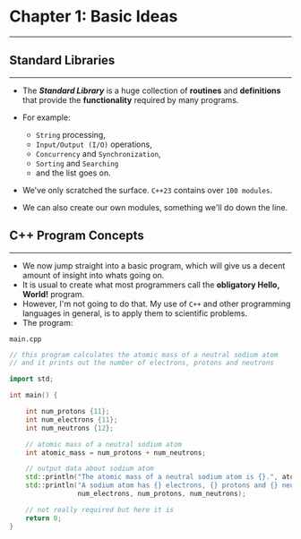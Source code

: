 # Chapter 1: Basic Ideas
---
## Standard Libraries
---
* The ___Standard Library___ is a huge collection of __routines__ and __definitions__ that provide the __functionality__ required by many programs.
* For example:
    - `String` processing,
    - `Input/Output (I/O)` operations,
    - `Concurrency` and `Synchronization`,
    - `Sorting` and `Searching`
    - and the list goes on.

* We've only scratched the surface. `C++23` contains over `100 modules`.
* We can also create our own modules, something we'll do down the line.

## C++ Program Concepts
---
* We now jump straight into a basic program, which will give us a decent amount of insight into whats going on.
* It is usual to create what most programmers call the __obligatory Hello, World!__ program.
* However, I'm not going to do that. My use of `C++` and other programming languages in general, is to apply them to scientific problems.
* The program:

`main.cpp`

```cpp
// this program calculates the atomic mass of a neutral sodium atom
// and it prints out the number of electrons, protons and neutrons

import std;

int main() {

    int num_protons {11};
    int num_electrons {11};
    int num_neutrons {12};

    // atomic mass of a neutral sodium atom
    int atomic_mass = num_protons + num_neutrons;

    // output data about sodium atom
    std::println("The atomic mass of a neutral sodium atom is {}.", atomic_mass);
    std::println("A sodium atom has {} electrons, {} protons and {} neutrons.", 
                 num_electrons, num_protons, num_neutrons);

    // not really required but here it is
    return 0;
}
